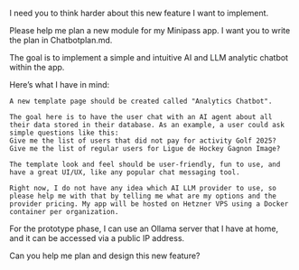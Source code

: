 I need you to think harder about this new feature I want to implement.

Please help me plan a new module for my Minipass app. I want you to write the plan in Chatbotplan.md.

The goal is to implement a simple and intuitive AI and LLM analytic chatbot within the app.

Here’s what I have in mind:

    A new template page should be created called "Analytics Chatbot".

    The goal here is to have the user chat with an AI agent about all their data stored in their database. As an example, a user could ask simple questions like this:
    Give me the list of users that did not pay for activity Golf 2025?
    Give me the list of regular users for Ligue de Hockey Gagnon Image?

    The template look and feel should be user-friendly, fun to use, and have a great UI/UX, like any popular chat messaging tool.

    Right now, I do not have any idea which AI LLM provider to use, so please help me with that by telling me what are my options and the provider pricing. My app will be hosted on Hetzner VPS using a Docker container per organization.

For the prototype phase, I can use an Ollama server that I have at home, and it can be accessed via a public IP address.

Can you help me plan and design this new feature?